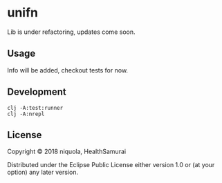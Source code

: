 # unifn

Lib is under refactoring, updates come soon.

## Usage

Info will be added, checkout tests for now.

## Development

```
clj -A:test:runner
clj -A:nrepl
```

## License

Copyright © 2018 niquola, HealthSamurai

Distributed under the Eclipse Public License either version 1.0 or (at
your option) any later version.
